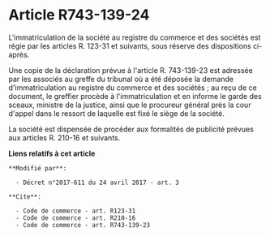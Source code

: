 # Article R743-139-24

L'immatriculation de la société au registre du commerce et des sociétés est régie par les articles R. 123-31 et suivants,
sous réserve des dispositions ci-après.

Une copie de la déclaration prévue à l'article R. 743-139-23 est adressée par les associés au greffe du tribunal où a été
déposée la demande d'immatriculation au registre du commerce et des sociétés ; au reçu de ce document, le greffier procède à
l'immatriculation et en informe le garde des sceaux, ministre de la justice, ainsi que le procureur général près la cour
d'appel dans le ressort de laquelle est fixé le siège de la société.

La société est dispensée de procéder aux formalités de publicité prévues aux articles R. 210-16 et suivants.

**Liens relatifs à cet article**

	**Modifié par**:

	  - Décret n°2017-611 du 24 avril 2017 - art. 3

	**Cite**:

	  - Code de commerce - art. R123-31
	  - Code de commerce - art. R210-16
	  - Code de commerce - art. R743-139-23
